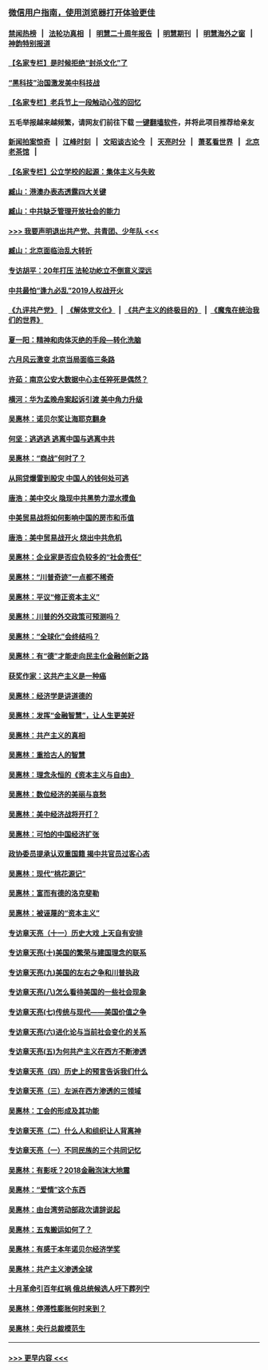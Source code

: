 ### [微信用户指南，使用浏览器打开体验更佳](https://github.com/gfw-breaker/banned-news1/blob/master/indexes/wechat-guide.md?t=0)
#### [禁闻热榜](热点新闻.md?t=0)  &nbsp;&nbsp;|&nbsp;&nbsp; [法轮功真相](https://github.com/gfw-breaker/truth/blob/master/README.md?t=0) &nbsp;&nbsp;|&nbsp;&nbsp; [明慧二十周年报告](https://github.com/gfw-breaker/mh-reports/blob/master/README.md?t=0) &nbsp;&nbsp;|&nbsp;&nbsp;[明慧期刊](https://github.com/gfw-breaker/mh-qikan) &nbsp;&nbsp;|&nbsp;&nbsp; [明慧海外之窗](https://github.com/gfw-breaker/mh-news/blob/master/README.md?t=0) &nbsp;&nbsp;|&nbsp;&nbsp; [神韵特别报道](https://github.com/gfw-breaker/mh-news/blob/master/shenyun.md?t=0)
#### [【名家专栏】是时候拒绝“封杀文化”了](../pages/nsc423/n11814093.md?t=02112144) 
#### [“黑科技”治国激发美中科技战](../pages/nsc423/n11638056.md?t=02112144) 
#### [【名家专栏】老兵节上一段触动心弦的回忆](../pages/nsc423/n11646016.md?t=02112144) 
#### 五毛举报越来越频繁，请网友们前往下载 [一键翻墙软件](https://github.com/gfw-breaker/ssr-accounts)，并将此项目推荐给亲友
#### [新闻拍案惊奇](https://github.com/gfw-breaker/banned-news1/blob/master/pages/link4.md) &nbsp;&nbsp;|&nbsp;&nbsp; [江峰时刻](https://github.com/gfw-breaker/banned-news1/blob/master/pages/link4.md) &nbsp;&nbsp;|&nbsp;&nbsp; [文昭谈古论今](https://github.com/gfw-breaker/banned-news1/blob/master/pages/link4.md) &nbsp;&nbsp;|&nbsp;&nbsp; [天亮时分](https://github.com/gfw-breaker/banned-news1/blob/master/pages/link4.md) &nbsp;&nbsp;|&nbsp;&nbsp; [萧茗看世界](https://github.com/gfw-breaker/banned-news1/blob/master/pages/link4.md) &nbsp;&nbsp;|&nbsp;&nbsp; [北京老茶馆](https://github.com/gfw-breaker/banned-news1/blob/master/pages/link4.md) &nbsp;&nbsp;|&nbsp;&nbsp; 
#### [【名家专栏】公立学校的起源：集体主义与失败](../pages/nsc423/n11601833.md?t=02112144) 
#### [臧山：港澳办表态透露四大关键](../pages/nsc423/n11421628.md?t=02112144) 
#### [臧山：中共缺乏管理开放社会的能力](../pages/nsc423/n11407457.md?t=02112144) 
#### [>>> 我要声明退出共产党、共青团、少年队 <<<](https://github.com/begood0513/goodnews/blob/master/quit/letter.md) 
#### [臧山：北京面临治乱大转折](../pages/nsc423/n11406895.md?t=02112144) 
#### [专访胡平：20年打压 法轮功屹立不倒意义深远](../pages/nsc423/n11398800.md?t=02112144) 
#### [中共最怕“逢九必乱”2019人权战开火](../pages/nsc423/n11385248.md?t=02112144) 
#### [《九评共产党》](https://github.com/begood0513/9ping.md/blob/master/README.md) &nbsp;|&nbsp; [《解体党文化》](../../../../jtdwh.md/blob/master/README.md)  &nbsp;|&nbsp; [《共产主义的终极目的》](../../../../gczydzjmd.md/blob/master/README.md) &nbsp;|&nbsp; [《魔鬼在统治我们的世界》](../../../../mgztzwmdsj.md/blob/master/README.md) 
#### [夏一阳：精神和肉体灭绝的手段—转化洗脑](../pages/nsc423/n11368250.md?t=02112144) 
#### [六月风云激变 北京当局面临三条路](../pages/nsc423/n11313668.md?t=02112144) 
#### [许茹：南京公安大数据中心主任猝死是偶然？](../pages/nsc423/n11064744.md?t=02112144) 
#### [横河：华为孟晚舟案起诉引渡 美中角力升级](../pages/nsc423/n11027230.md?t=02112144) 
#### [吴惠林：诺贝尔奖让海耶克翻身](../pages/nsc423/n10890049.md?t=02112144) 
#### [何坚：逃逃逃 逃离中国与逃离中共](../pages/nsc423/n10592891.md?t=02112144) 
#### [吴惠林：“商战”何时了？](../pages/nsc423/n10573558.md?t=02112144) 
#### [从网贷爆雷到股灾 中国人的钱何处可逃](../pages/nsc423/n10572800.md?t=02112144) 
#### [唐浩：美中交火 隐现中共黑势力混水摸鱼](../pages/nsc423/n10544040.md?t=02112144) 
#### [中美贸易战将如何影响中国的房市和币值](../pages/nsc423/n10543697.md?t=02112144) 
#### [唐浩：美中贸易战开火 烧出中共危机](../pages/nsc423/n10540126.md?t=02112144) 
#### [吴惠林：企业家是否应负较多的“社会责任”](../pages/nsc423/n10535022.md?t=02112144) 
#### [吴惠林：“川普奇迹”一点都不稀奇](../pages/nsc423/n10512808.md?t=02112144) 
#### [吴惠林：平议“修正资本主义”](../pages/nsc423/n10495724.md?t=02112144) 
#### [吴惠林：川普的外交政策可预测吗？](../pages/nsc423/n10462387.md?t=02112144) 
#### [吴惠林：“全球化”会终结吗？](../pages/nsc423/n10452838.md?t=02112144) 
#### [吴惠林：有“德”才能走向民主化金融创新之路](../pages/nsc423/n10432292.md?t=02112144) 
#### [获奖作家：这共产主义是一种癌](../pages/nsc423/n10431541.md?t=02112144) 
#### [吴惠林：经济学是讲道德的](../pages/nsc423/n10398014.md?t=02112144) 
#### [吴惠林：发挥“金融智慧”，让人生更美好](../pages/nsc423/n10375019.md?t=02112144) 
#### [吴惠林：共产主义的真相](../pages/nsc423/n10351394.md?t=02112144) 
#### [吴惠林：重拾古人的智慧](../pages/nsc423/n10337691.md?t=02112144) 
#### [吴惠林：理念永恒的《资本主义与自由》](../pages/nsc423/n10316274.md?t=02112144) 
#### [吴惠林：数位经济的美丽与哀愁](../pages/nsc423/n10292946.md?t=02112144) 
#### [吴惠林：美中经济战将开打？](../pages/nsc423/n10258825.md?t=02112144) 
#### [吴惠林：可怕的中国经济扩张](../pages/nsc423/n10219147.md?t=02112144) 
#### [政协委员提承认双重国籍 揭中共官员过客心态](../pages/nsc423/n10208809.md?t=02112144) 
#### [吴惠林：现代“桃花源记”](../pages/nsc423/n10185234.md?t=02112144) 
#### [吴惠林：富而有德的洛克斐勒](../pages/nsc423/n10142264.md?t=02112144) 
#### [吴惠林：被诬蔑的“资本主义”](../pages/nsc423/n10124816.md?t=02112144) 
#### [专访章天亮（十一）历史大戏 上天自有安排](../pages/nsc423/n10094905.md?t=02112144) 
#### [专访章天亮(十)美国的繁荣与建国理念的联系](../pages/nsc423/n10094899.md?t=02112144) 
#### [专访章天亮(九)美国的左右之争和川普执政](../pages/nsc423/n10094889.md?t=02112144) 
#### [专访章天亮(八)怎么看待美国的一些社会现象](../pages/nsc423/n10094857.md?t=02112144) 
#### [专访章天亮(七)传统与现代——美国价值之争](../pages/nsc423/n10093140.md?t=02112144) 
#### [专访章天亮(六)进化论与当前社会变化的关系](../pages/nsc423/n10092036.md?t=02112144) 
#### [专访章天亮(五)为何共产主义在西方不断渗透](../pages/nsc423/n10083620.md?t=02112144) 
#### [专访章天亮（四）历史上的预言告诉我们什么](../pages/nsc423/n10083606.md?t=02112144) 
#### [专访章天亮（三）左派在西方渗透的三领域](../pages/nsc423/n10081115.md?t=02112144) 
#### [吴惠林：工会的形成及其功能](../pages/nsc423/n10080633.md?t=02112144) 
#### [专访章天亮（二）什么人和组织让人背离神](../pages/nsc423/n10076637.md?t=02112144) 
#### [专访章天亮（一）不同民族的三个共同记忆](../pages/nsc423/n10074188.md?t=02112144) 
#### [吴惠林：有影呒？2018金融泡沫大地震](../pages/nsc423/n10040534.md?t=02112144) 
#### [吴惠林：“爱情”这个东西](../pages/nsc423/n10019423.md?t=02112144) 
#### [吴惠林：由台湾劳动部政次请辞说起](../pages/nsc423/n9979679.md?t=02112144) 
#### [吴惠林：五鬼搬运如何了？](../pages/nsc423/n9925338.md?t=02112144) 
#### [吴惠林：有感于本年诺贝尔经济学奖](../pages/nsc423/n9871883.md?t=02112144) 
#### [吴惠林：共产主义渗透全球](../pages/nsc423/n9812748.md?t=02112144) 
#### [十月革命引百年红祸 俄总统候选人吁下葬列宁](../pages/nsc423/n9810182.md?t=02112144) 
#### [吴惠林：停滞性膨胀何时来到？](../pages/nsc423/n9764136.md?t=02112144) 
#### [吴惠林：央行总裁模范生](../pages/nsc423/n9728134.md?t=02112144) 

----
#### [ >>> 更早内容 <<< ](../indexes/nsc423-earlier.md)
